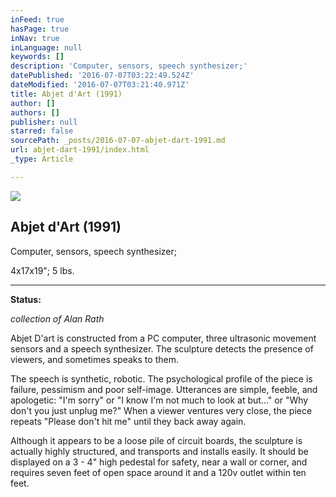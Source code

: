```yaml
---
inFeed: true
hasPage: true
inNav: true
inLanguage: null
keywords: []
description: 'Computer, sensors, speech synthesizer;'
datePublished: '2016-07-07T03:22:49.524Z'
dateModified: '2016-07-07T03:21:40.971Z'
title: Abjet d'Art (1991)
author: []
authors: []
publisher: null
starred: false
sourcePath: _posts/2016-07-07-abjet-dart-1991.md
url: abjet-dart-1991/index.html
_type: Article

---
```

![](https://the-grid-user-content.s3-us-west-2.amazonaws.com/f6edc78a-d69f-4631-9bf2-1786674ec4ef.jpg)

## Abjet d'Art (1991)

Computer, sensors, speech synthesizer;

4x17x19"; 5 lbs.

****

**Status:**

_collection of Alan Rath_

Abjet D'art is constructed from a PC computer, three ultrasonic movement sensors and a speech synthesizer. The sculpture detects the presence of viewers, and sometimes speaks to them. 

The speech is synthetic, robotic. The psychological profile of the piece is failure, pessimism and poor self-image. Utterances are simple, feeble, and apologetic: "I'm sorry" or "I know I'm not much to look at but..." or "Why don't you just unplug me?" When a viewer ventures very close, the piece repeats "Please don't hit me" until they back away again.

Although it appears to be a loose pile of circuit boards, the sculpture is actually highly structured, and transports and installs easily. It should be displayed on a 3 - 4" high pedestal for safety, near a wall or corner, and requires seven feet of open space around it and a 120v outlet within ten feet.